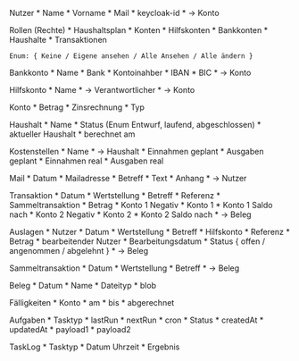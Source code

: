 Nutzer
    * Name
    * Vorname
    * Mail
    * keycloak-id
    * -> Konto

Rollen (Rechte)
    * Haushaltsplan
    * Konten
    * Hilfskonten
    * Bankkonten
    * Haushalte
    * Transaktionen

    Enum: { Keine / Eigene ansehen / Alle Ansehen / Alle ändern }

Bankkonto
    * Name
    * Bank
    * Kontoinahber
    * IBAN
    * BIC
    * -> Konto

Hilfskonto
    * Name
    * -> Verantwortlicher
    * -> Konto


Konto
    * Betrag
    * Zinsrechnung
    * Typ

Haushalt
    * Name
    * Status (Enum Entwurf, laufend, abgeschlossen)
    * aktueller Haushalt
    * berechnet am

Kostenstellen
    * Name
    * -> Haushalt
    * Einnahmen geplant
    * Ausgaben geplant
    * Einnahmen real
    * Ausgaben real 

Mail
    * Datum
    * Mailadresse
    * Betreff
    * Text
    * Anhang
    * -> Nutzer

Transaktion
    * Datum
    * Wertstellung
    * Betreff
    * Referenz
    * Sammeltransaktion
    * Betrag
    * Konto 1 Negativ
    * Konto 1
    * Konto 1 Saldo nach
    * Konto 2 Negativ
    * Konto 2
    * Konto 2 Saldo nach
    * -> Beleg

Auslagen
    * Nutzer
    * Datum
    * Wertstellung
    * Betreff
    * Hilfskonto
    * Referenz
    * Betrag
    * bearbeitender Nutzer
    * Bearbeitungsdatum
    * Status { offen / angenommen / abgelehnt }
    * -> Beleg

Sammeltransaktion
    * Datum
    * Wertstellung
    * Betreff
    * -> Beleg

Beleg
    * Datum
    * Name
    * Dateityp
    * blob

Fälligkeiten
    * Konto
    * am
    * bis
    * abgerechnet

Aufgaben
    * Tasktyp
    * lastRun
    * nextRun
    * cron
    * Status
    * createdAt
    * updatedAt
    * payload1
    * payload2

TaskLog
    * Tasktyp
    * Datum Uhrzeit
    * Ergebnis 
